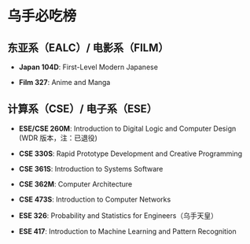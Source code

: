 # 乌手必吃榜

## 东亚系（EALC）/ 电影系（FILM）

-   **Japan 104D**: First-Level Modern Japanese

-   **Film 327**: Anime and Manga

## 计算系（CSE）/ 电子系（ESE）

-   **ESE/CSE 260M**: Introduction to Digital Logic and Computer Design (WDR 版本，注：已退役)

-   **CSE 330S**: Rapid Prototype Development and Creative Programming

-   **CSE 361S**: Introduction to Systems Software

-   **CSE 362M**: Computer Architecture

-   **CSE 473S**: Introduction to Computer Networks

-   **ESE 326**: Probability and Statistics for Engineers（乌手天皇）

-   **ESE 417**: Introduction to Machine Learning and Pattern Recognition




